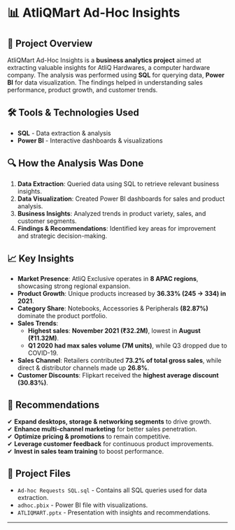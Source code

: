 # 📊 AtliQMart Ad-Hoc Insights

## 📌 Project Overview  
AtliQMart Ad-Hoc Insights is a **business analytics project** aimed at extracting valuable insights for AtliQ Hardwares, a computer hardware company. The analysis was performed using **SQL** for querying data, **Power BI** for data visualization. The findings helped in understanding sales performance, product growth, and customer trends.  

## 🛠 Tools & Technologies Used  
- **SQL** - Data extraction & analysis  
- **Power BI** - Interactive dashboards & visualizations  


## 🔍 How the Analysis Was Done  
1. **Data Extraction**: Queried data using SQL to retrieve relevant business insights.  
2. **Data Visualization**: Created Power BI dashboards for sales and product analysis.  
3. **Business Insights**: Analyzed trends in product variety, sales, and customer segments.  
4. **Findings & Recommendations**: Identified key areas for improvement and strategic decision-making.  

## 📈 Key Insights  
- **Market Presence**: AtliQ Exclusive operates in **8 APAC regions**, showcasing strong regional expansion.  
- **Product Growth**: Unique products increased by **36.33% (245 → 334) in 2021**.  
- **Category Share**: Notebooks, Accessories & Peripherals **(82.87%)** dominate the product portfolio.  
- **Sales Trends**:  
  - **Highest sales**: **November 2021 (₹32.2M)**, lowest in **August (₹11.32M)**.  
  - **Q1 2020 had max sales volume (7M units)**, while Q3 dropped due to COVID-19.  
- **Sales Channel**: Retailers contributed **73.2% of total gross sales**, while direct & distributor channels made up **26.8%**.  
- **Customer Discounts**: Flipkart received the **highest average discount (30.83%)**.  

## 📢 Recommendations  
✔ **Expand desktops, storage & networking segments** to drive growth.  
✔ **Enhance multi-channel marketing** for better sales penetration.  
✔ **Optimize pricing & promotions** to remain competitive.  
✔ **Leverage customer feedback** for continuous product improvements.  
✔ **Invest in sales team training** to boost performance.  

## 📂 Project Files  
- `Ad-hoc Requests SQL.sql` - Contains all SQL queries used for data extraction.  
- `adhoc.pbix` - Power BI file with visualizations.  
- `ATLIQMART.pptx` - Presentation with insights and recommendations.  

---

